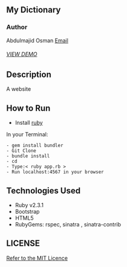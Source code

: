 ## My Dictionary
### Author
Abdulmajid Osman [Email](machidydemajka38@gmail.com)
###### [VIEW DEMO](https://young-wave-61421.herokuapp.com/)

## Description
A website 

## How to Run
- Install [ruby](https://www.ruby-lang.org/en/documentation/installation/)

In your Terminal:
```
- gem install bundler
- Git Clone
- bundle install
- cd
- Type:< ruby app.rb >
- Run localhost:4567 in your browser

```
## Technologies Used
 - Ruby v2.3.1
 - Bootstrap
 - HTML5
 - RubyGems: rspec, sinatra , sinatra-contrib

## LICENSE
[Refer to the MIT Licence](../LICENSE)
